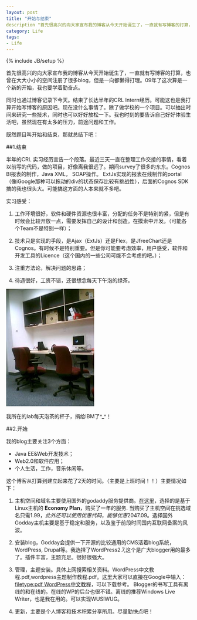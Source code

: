 ```yaml
---
layout: post
title: "开始与结束"
description "首先很高兴的向大家宣布我的博客从今天开始诞生了，一直就有写博客的打算，也曾在大大小小的空间注册了很多blog，但是一向都懒得打理。09年了这次算是一个新的开始，我也要学着勤奋点。"
category: Life
tags:
- Life
---
```

{% include JB/setup %}

首先很高兴的向大家宣布我的博客从今天开始诞生了，一直就有写博客的打算，也曾在大大小小的空间注册了很多blog，但是一向都懒得打理。09年了这次算是一个新的开始，我也要学着勤奋点。


同时也通过博客记录下今天。结束了长达半年的CRL Intern经历。可能这也是我打算开始写博客的原因吧。现在没什么事情了。除了做学校的一个项目。可以抽出时间来研究一些技术，同时也可以好好放松一下。我也时刻的要告诉自己好好体验生活吧，虽然现在有太多的压力，前途问题和工作。


既然题目叫开始和结束，那就总结下吧：

##1.结束

半年的CRL 实习经历宣告一个段落。最近三天一直在整理工作交接的事情，看着以前写的代码，做的项目，好像离我很远了。期间survey了很多的东东。Cognos BI报表的制作，Java XML， SOAP操作。 ExtJs实现的报表在线制作的portal（像iGoogle那种可以拖动的div的状态保存比较有挑战性），后面的Cognos SDK搞的我也很头大。可能搞这方面的人本来就不多吧。


实习感受：

1. 工作环境很好，软件和硬件资源也很丰富，分配的任务不是特别的紧，但是有时候会比较开放一点，需要发挥自己的设计和创造。在摸索中开发。（可能各个Team不是特别一样）；  

2. 技术只是实现的手段，是Ajax（ExtJs）还是Flex，是JfreeChart还是Cognos。有时候不是特别重要。但是你可能要考虑效率，用户感受，软件和开发工具的Licence（这个国内的一些公司可能不会考虑的吧。）；  

3. 注重方法论，解决问题的思路；  

4. 待遇很好，工资不错，还很想念每天下午泡的绿茶。  


![cup](/assets/uploads/2009/04/ph20090403144634.jpg)


我所在的lab每天泡茶的杯子，捐给IBM了^_^！  


##2.开始

我的blog主要关注3个方面：

- Java EE&amp;Web开发技术；
- Web2.0和软件应用；
- 个人生活，工作，音乐休闲等。

这个博客从打算到建立起来花了2天的时间。（主要是上班时间！！）主要情况如下：

1. 主机空间和域名主要使用国外的godaddy服务提供商。[在这里](http://www.godaddy.com)，选择的是基于Linux主机的 **Economy Plan**，购买了一年的服务. 当购买了主机空间在挑选域名只需$1.99，此外还可以使用优惠代码，能够优惠20%，具体操作和介绍参考了：Godday美国主机推荐，[在这里](http://godaddy.idcspy.com/)。用visa信用卡支付整个过程很顺利。总共$47.09。选择国外Godday主机主要是基于稳定和服务，以及鉴于前段时间国内互联网备案的风波。

2. 安装blog，Godday会提供一下开源的比较通用的CMS活着blog系统，WordPress, Drupal等。我选择了WordPress2.7,这个是广大blogger用的最多了。插件丰富，主题充足。很好很强大。

3. 管理，主题安装。具体上网搜索相关资料。WordPress中文教程.pdf,wordpress主题制作教程.pdf。这里大家可以直接在Google中输入：[filetype:pdf WordPress中文教程](http://www.google.cn/search?hl=zh-CN&amp;newwindow=1&amp;ei=_mHWSeOuF82JkQWH-uHNBA&amp;sa=X&amp;oi=spell&amp;resnum=1&amp;ct=result&amp;cd=1&amp;q=filetype%3Apdf+WordPress%E4%B8%AD%E6%96%87%E6%95%99%E7%A8%8B&amp;spell=1)，可以下载参考。 Blogger的书写工具有离线的和在线的。在线的WP的后台也很不错。离线的推荐Windows Live Writer，也是我在用的。可以实现WUSIWUG。

4. 更新，主要是个人博客和技术积累分享所用。尽量勤快点吧！

